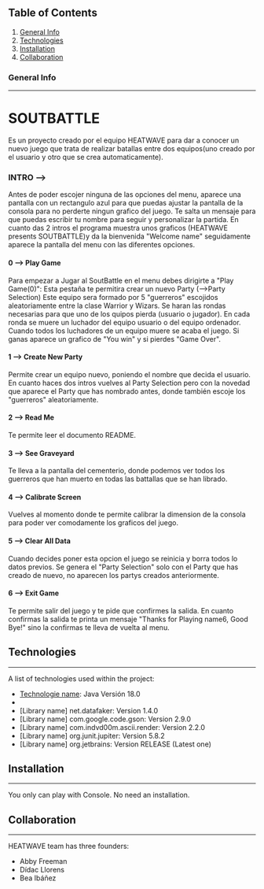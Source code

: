 ## Table of Contents
1. [General Info](#general-info)
2. [Technologies](#technologies)
3. [Installation](#installation)
4. [Collaboration](#collaboration)

### General Info
***

<h1 >SOUTBATTLE </h1>
<p text-align center >Es un proyecto creado por el equipo HEATWAVE para dar a conocer un nuevo juego que trata de realizar batallas entre dos equipos(uno creado por el usuario
y otro que se crea automaticamente).</p>

<h3>INTRO --> </h3>
<p>Antes de poder escojer ninguna de las opciones del menu, aparece una pantalla con un rectangulo azul para que puedas ajustar la pantalla de la consola para no perderte ningun
grafico del juego. Te salta un mensaje para que puedas escribir tu nombre para seguir y personalizar la partida.
En cuanto das 2 intros el programa muestra unos graficos (HEATWAVE presents SOUTBATTLE)y da la bienvenida "Welcome name" seguidamente aparece la pantalla del menu con las
diferentes opciones.</p>

<h4>0 --> Play Game</h4>
<p>Para empezar a Jugar al SoutBattle en el menu debes dirigirte a "Play Game(0)": Esta pestaña te permitira crear un nuevo Party (-->Party Selection) Este equipo sera formado
por 5 "guerreros" escojidos aleatoriamente entre la clase Warrior y Wizars. Se haran las rondas necesarias para que uno de los quipos pierda (usuario o jugador). En cada ronda se
muere un luchador del equipo usuario o del equipo ordenador. Cuando todos los luchadores de un equipo muere se acaba el juego. Si ganas aparece un grafico de "You win" y si
pierdes "Game Over".</p>

<h4>1 --> Create New Party</h4>
<p>Permite crear un equipo nuevo, poniendo el nombre que decida el usuario. En cuanto haces dos intros vuelves al Party Selection pero con la novedad que aparece el Party que has nombrado
antes, donde también escoje los "guerreros" aleatoriamente.</p>

<h4>2 --> Read Me</h4>
<p>Te permite leer el documento README.</p>

<h4>3 --> See Graveyard</h4>
<p>Te lleva a la pantalla del cementerio, donde podemos ver todos los guerreros que han muerto en todas las battallas que se han librado.</p>

<h4>4 --> Calibrate Screen</h4>
<p>Vuelves al momento donde te permite calibrar la dimension de la consola para poder ver comodamente los graficos del juego.</p>

<h4>5 --> Clear All Data</h4>
<p>Cuando decides poner esta opcion el juego se reinicia y borra todos lo datos previos. Se genera el "Party Selection" solo con el Party que has
creado de nuevo, no aparecen los partys creados anteriormente.</p>

<h4>6 --> Exit Game</h4>
<p>Te permite salir del juego y te pide que confirmes la salida. En cuanto confirmas la salida te printa un mensaje "Thanks for Playing name6, Good Bye!" sino la confirmas
te lleva de vuelta al menu.</p>


## Technologies
***
A list of technologies used within the project:
* [Technologie name]: Java Versión 18.0
* [Technologie name]: Maven
* [Library name] net.datafaker: Version 1.4.0
* [Library name] com.google.code.gson: Version 2.9.0
* [Library name] com.indvd00m.ascii.render: Version 2.2.0
* [Library name] org.junit.jupiter: Version 5.8.2
* [Library name] org.jetbrains: Version RELEASE (Latest one)


## Installation
***
You only can play with Console. No need an installation.




## Collaboration
***
HEATWAVE team has three founders:
* Abby Freeman
* Dídac Llorens
* Bea Ibáñez
